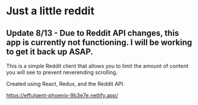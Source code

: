 # Just a little reddit

## Update 8/13 - Due to Reddit API changes, this app is currently not functioning. I will be working to get it back up ASAP.

This is a simple Reddit client that allows you to limit the amount of content you will see to prevent neverending scrolling.

Created using React, Redux, and the Reddit API.

https://effulgent-phoenix-9b3e7e.netlify.app/
